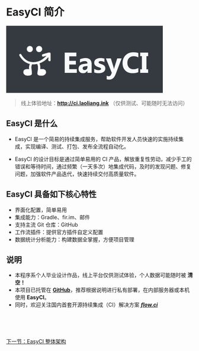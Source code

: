 # EasyCI 简介

![EasyCI - Logo](./assets/img/logo-easy-ci.png)

> 线上体验地址：**http://ci.laoliang.ink**  （仅供测试、可能随时无法访问）

## EasyCI 是什么

- EasyCI 是一个简易的持续集成服务，帮助软件开发人员快速的实施持续集成，实现编译、测试、打包、发布全流程自动化。

- EasyCI 的设计目标是通过简单易用的 CI 产品，解放重复性劳动，减少手工的错误和等待时间，通过频繁（一天多次）地集成代码，及时的发现问题、修复问题，加强软件产品迭代，快速持续交付高质量软件。

## EasyCI 具备如下核心特性

- 界面化配置，简单易用
- 集成能力：Gradle、fir.im、邮件
- 支持主流 Git 仓库：GitHub
- 工作流插件：提供官方插件自定义配置
- 数据统计分析能力：构建数据全掌握，方便项目管理

## 说明

- 本程序系个人毕业设计作品，线上平台仅供测试体验，个人数据可能随时被 **清空！**
- 本项目已托管在 **[GitHub](https://github.com/EasyCI)**，推荐根据说明进行私有部署，在内部服务器或本机使用 **EasyCI**。
- 同时，欢迎关注国内首套开源持续集成（CI）解决方案 ***[flow.ci](https://flow.ci)***



<br/><br/><br/>

<div id="bom">
    <a href="./intro_framework.md">下一节：EasyCI 整体架构</a>
</div>

<link rel="stylesheet" rev="stylesheet" href="./assets/css/easy-ci.css" type="text/css"/>